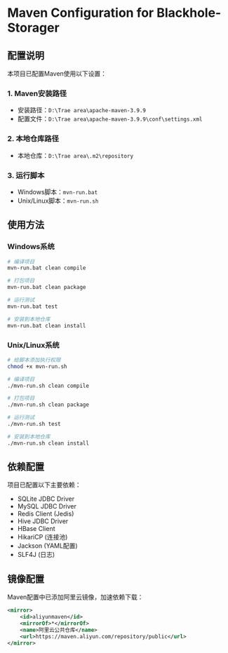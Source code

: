# Maven Configuration for Blackhole-Storager

## 配置说明

本项目已配置Maven使用以下设置：

### 1. Maven安装路径
- 安装路径：`D:\Trae area\apache-maven-3.9.9`
- 配置文件：`D:\Trae area\apache-maven-3.9.9\conf\settings.xml`

### 2. 本地仓库路径
- 本地仓库：`D:\Trae area\.m2\repository`

### 3. 运行脚本
- Windows脚本：`mvn-run.bat`
- Unix/Linux脚本：`mvn-run.sh`

## 使用方法

### Windows系统
```bash
# 编译项目
mvn-run.bat clean compile

# 打包项目
mvn-run.bat clean package

# 运行测试
mvn-run.bat test

# 安装到本地仓库
mvn-run.bat clean install
```

### Unix/Linux系统
```bash
# 给脚本添加执行权限
chmod +x mvn-run.sh

# 编译项目
./mvn-run.sh clean compile

# 打包项目
./mvn-run.sh clean package

# 运行测试
./mvn-run.sh test

# 安装到本地仓库
./mvn-run.sh clean install
```

## 依赖配置

项目已配置以下主要依赖：
- SQLite JDBC Driver
- MySQL JDBC Driver  
- Redis Client (Jedis)
- Hive JDBC Driver
- HBase Client
- HikariCP (连接池)
- Jackson (YAML配置)
- SLF4J (日志)

## 镜像配置

Maven配置中已添加阿里云镜像，加速依赖下载：
```xml
<mirror>
    <id>aliyunmaven</id>
    <mirrorOf>*</mirrorOf>
    <name>阿里云公共仓库</name>
    <url>https://maven.aliyun.com/repository/public</url>
</mirror>
```